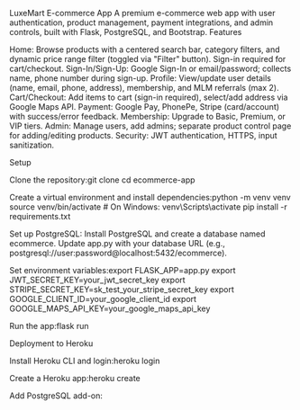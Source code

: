 LuxeMart E-commerce App
A premium e-commerce web app with user authentication, product management, payment integrations, and admin controls, built with Flask, PostgreSQL, and Bootstrap.
Features

Home: Browse products with a centered search bar, category filters, and dynamic price range filter (toggled via "Filter" button). Sign-in required for cart/checkout.
Sign-In/Sign-Up: Google Sign-In or email/password; collects name, phone number during sign-up.
Profile: View/update user details (name, email, phone, address), membership, and MLM referrals (max 2).
Cart/Checkout: Add items to cart (sign-in required), select/add address via Google Maps API.
Payment: Google Pay, PhonePe, Stripe (card/account) with success/error feedback.
Membership: Upgrade to Basic, Premium, or VIP tiers.
Admin: Manage users, add admins; separate product control page for adding/editing products.
Security: JWT authentication, HTTPS, input sanitization.

Setup

Clone the repository:git clone <repository-url>
cd ecommerce-app


Create a virtual environment and install dependencies:python -m venv venv
source venv/bin/activate  # On Windows: venv\Scripts\activate
pip install -r requirements.txt


Set up PostgreSQL:
Install PostgreSQL and create a database named ecommerce.
Update app.py with your database URL (e.g., postgresql://user:password@localhost:5432/ecommerce).


Set environment variables:export FLASK_APP=app.py
export JWT_SECRET_KEY=your_jwt_secret_key
export STRIPE_SECRET_KEY=sk_test_your_stripe_secret_key
export GOOGLE_CLIENT_ID=your_google_client_id
export GOOGLE_MAPS_API_KEY=your_google_maps_api_key


Run the app:flask run



Deployment to Heroku

Install Heroku CLI and login:heroku login


Create a Heroku app:heroku create


Add PostgreSQL add-on:
